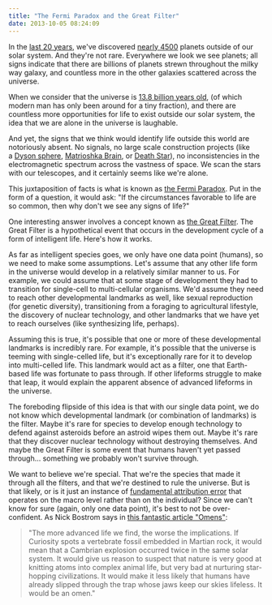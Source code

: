 ```yaml
---
title: "The Fermi Paradox and the Great Filter"
date: 2013-10-05 08:24:09
---
```


In the <a href="http://en.wikipedia.org/wiki/List_of_extrasolar_planet_firsts">last 20 years</a>, we've discovered <a href="http://planetquest.jpl.nasa.gov/">nearly 4500</a> planets outside of our solar system. And they're not rare. Everywhere we look we see planets; all signs indicate that there are billions of planets strewn throughout the milky way galaxy, and countless more in the other galaxies scattered across the universe.

When we consider that the universe is <a href="https://www.google.com/search?q=age+of+universe">13.8 billion years old</a>, (of which modern man has only been around for a tiny fraction), and there are countless more opportunities for life to exist outside our solar system, the idea that we are alone in the universe is laughable.

And yet, the signs that we think would identify life outside this world are notoriously absent. No signals, no large scale construction projects (like a <a href="http://en.wikipedia.org/wiki/Dyson_sphere">Dyson sphere</a>, <a href="http://en.wikipedia.org/wiki/Matrioshka_brain">Matrioshka Brain</a>, or <a href="http://en.wikipedia.org/wiki/Death_Star">Death Star</a>), no inconsistencies in the electromagnetic spectrum across the vastness of space. We scan the stars with our telescopes, and it certainly seems like we're alone.

This juxtaposition of facts is what is known as <a href="http://en.wikipedia.org/wiki/Fermi_paradox">the Fermi Paradox</a>. Put in the form of a question, it would ask: "If the circumstances favorable to life are so common, then why don't we see any signs of life?"

One interesting answer involves a concept known as <a href="http://en.wikipedia.org/wiki/Great_Filter">the Great Filter</a>. The Great Filter is a hypothetical event that occurs in the development cycle of a form of intelligent life. Here's how it works.

As far as intelligent species goes, we only have one data point (humans), so we need to make some assumptions. Let's assume that any other life form in the universe would develop in a relatively similar manner to us. For example, we could assume that at some stage of development they had to transition for single-cell to multi-cellular organisms. We'd assume they need to reach other developmental landmarks as well, like sexual reproduction (for genetic diversity), transitioning from a foraging to agricultural lifestyle, the discovery of nuclear technology, and other landmarks that we have yet to reach ourselves (like synthesizing life, perhaps).

Assuming this is true, it's possible that one or more of these developmental landmarks is incredibly rare. For example, it's possible that the universe is teeming with single-celled life, but it's exceptionally rare for it to develop into multi-celled life. This landmark would act as a filter, one that Earth-based life was fortunate to pass through. If other lifeforms struggle to make that leap, it would explain the apparent absence of advanced lifeforms in the universe.

The foreboding flipside of this idea is that with our single data point, we do not know which developmental landmark (or combination of landmarks) is the filter. Maybe it's rare for species to develop enough technology to defend against asteroids before an astroid wipes them out. Maybe it's rare that they discover nuclear technology without destroying themselves. And maybe the Great Filter is some event that humans haven't yet passed through… something we probably won't survive through. 

We want to believe we're special. That we're the species that made it through all the filters, and that we're destined to rule the universe. But is that likely, or is it just an instance of <a href="http://en.wikipedia.org/wiki/Fundamental_attribution_error">fundamental attribution error</a> that operates on the macro level rather than on the individual? Since we can't know for sure (again, only one data point), it's best to not be over-confident. As Nick Bostrom says in <a href="http://www.aeonmagazine.com/world-views/ross-andersen-human-extinction/">this fantastic article "Omens"</a>:

> "The more advanced life we find, the worse the implications. If Curiosity spots a vertebrate fossil embedded in Martian rock, it would mean that a Cambrian explosion occurred twice in the same solar system. It would give us reason to suspect that nature is very good at knitting atoms into complex animal life, but very bad at nurturing star-hopping civilizations. It would make it less likely that humans have already slipped through the trap whose jaws keep our skies lifeless. It would be an omen."
